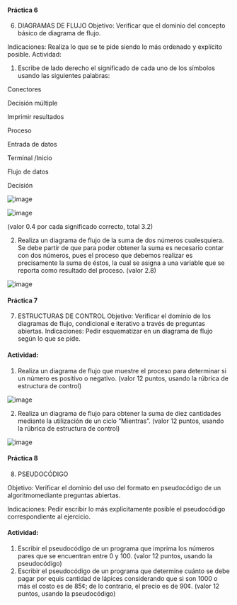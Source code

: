 #### Práctica 6
6. DIAGRAMAS DE FLUJO
Objetivo: Verificar que el dominio del concepto básico de diagrama de flujo.

Indicaciones: Realiza lo que se te pide siendo lo más ordenado y explícito posible.
Actividad:

  1. Escribe de lado derecho el significado de cada uno de los símbolos usando las
  siguientes palabras: 
  
  Conectores
  
  Decisión múltiple
  
  Imprimir resultados
  
  Proceso
  
  Entrada de datos
  
  Terminal /Inicio
  
  Flujo de datos
  
  Decisión
  
  ![image](https://user-images.githubusercontent.com/91554777/160035477-c0f52624-a62c-40d0-b2e2-3dccdd8549e4.png)

![image](https://user-images.githubusercontent.com/101658619/160165437-d949f334-8de2-42c0-8a53-5f5a27e7ab25.png)


  
  (valor 0.4 por cada significado correcto, total 3.2)
  
   2. Realiza un diagrama de flujo de la suma de dos números cualesquiera. Se debe partir de que para poder obtener la suma es necesario contar con dos números, pues el
    proceso que debemos realizar es precisamente la suma de éstos, la cual se asigna a una variable que se reporta como resultado del proceso. (valor 2.8)
    
   ![image](https://user-images.githubusercontent.com/101658619/160166748-f0086dcc-9291-4d5d-af10-484da06c19be.png)


    
 #### Práctica 7
7. ESTRUCTURAS DE CONTROL
Objetivo: Verificar el dominio de los diagramas de flujo, condicional e iterativo a través de preguntas abiertas.
Indicaciones: Pedir esquematizar en un diagrama de flujo según lo que se pide.
#### Actividad:
  1. Realiza un diagrama de flujo que muestre el proceso para determinar si un número es positivo o negativo. (valor 12 puntos, usando la rúbrica de estructura de control)
  
  ![image](https://user-images.githubusercontent.com/101658619/160168213-ad62f239-3aac-4546-8ae5-f3ea9829e2c5.png)

  
  2. Realiza un diagrama de flujo para obtener la suma de diez cantidades mediante la utilización de un ciclo “Mientras”. (valor 12 puntos, usando la rúbrica de estructura de
control)


![image](https://user-images.githubusercontent.com/101658619/160168347-d2da2284-ec81-4ffd-b539-93f98c3e4293.png)



#### Práctica 8
8. PSEUDOCÓDIGO

Objetivo: Verificar el dominio del uso del formato en pseudocódigo de un algoritmomediante preguntas abiertas.

Indicaciones: Pedir escribir lo más explícitamente posible el pseudocódigo correspondiente al ejercicio.

#### Actividad:

  1. Escribir el pseudocódigo de un programa que imprima los números pares que se encuentran entre 0 y 100. (valor 12 puntos, usando la pseudocódigo)
  2. Escribir el pseudocódigo de un programa que determine cuánto se debe pagar por equis cantidad de lápices considerando que si son 1000 o más el costo es de 85¢; de lo
contrario, el precio es de 90¢. (valor 12 puntos, usando la pseudocódigo)
